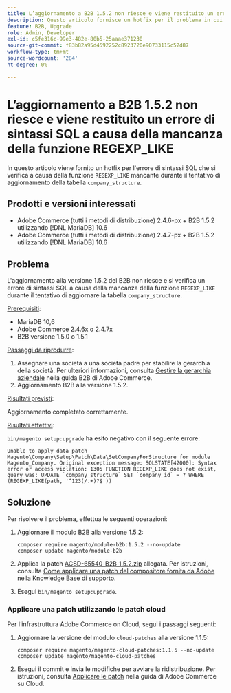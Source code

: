 ```yaml
---
title: L’aggiornamento a B2B 1.5.2 non riesce e viene restituito un errore di sintassi SQL a causa della mancanza della funzione REGEXP_LIKE
description: Questo articolo fornisce un hotfix per il problema in cui si verifica un errore di sintassi SQL dovuto alla funzione REGEXP_LIKE mancante durante il tentativo di aggiornamento della tabella company_structure.
feature: B2B, Upgrade
role: Admin, Developer
exl-id: c5fe316c-99e3-482e-80b5-25aaae371230
source-git-commit: f83b82a95d4592252c8923720e90733115c52d87
workflow-type: tm+mt
source-wordcount: '284'
ht-degree: 0%

---
```


# L’aggiornamento a B2B 1.5.2 non riesce e viene restituito un errore di sintassi SQL a causa della mancanza della funzione REGEXP_LIKE

In questo articolo viene fornito un hotfix per l&#39;errore di sintassi SQL che si verifica a causa della funzione `REGEXP_LIKE` mancante durante il tentativo di aggiornamento della tabella `company_structure`.

## Prodotti e versioni interessati

* Adobe Commerce (tutti i metodi di distribuzione) 2.4.6-px + B2B 1.5.2 utilizzando [!DNL MariaDB] 10.6
* Adobe Commerce (tutti i metodi di distribuzione) 2.4.7-px + B2B 1.5.2 utilizzando [!DNL MariaDB] 10.6

## Problema

L&#39;aggiornamento alla versione 1.5.2 del B2B non riesce e si verifica un errore di sintassi SQL a causa della mancanza della funzione `REGEXP_LIKE` durante il tentativo di aggiornare la tabella `company_structure`.

<u>Prerequisiti</u>:

* MariaDB 10,6
* Adobe Commerce 2.4.6x o 2.4.7x
* B2B versione 1.5.0 o 1.5.1

<u>Passaggi da riprodurre</u>:

1. Assegnare una società a una società padre per stabilire la gerarchia della società. Per ulteriori informazioni, consulta [Gestire la gerarchia aziendale](https://experienceleague.adobe.com/en/docs/commerce-admin/b2b/company-management/manage-company-hierarchy) nella guida B2B di Adobe Commerce.
1. Aggiornamento B2B alla versione 1.5.2.

<u>Risultati previsti</u>:

Aggiornamento completato correttamente.

<u>Risultati effettivi</u>:

`bin/magento setup:upgrade` ha esito negativo con il seguente errore:

```
Unable to apply data patch Magento\Company\Setup\Patch\Data\SetCompanyForStructure for module Magento_Company. Original exception message: SQLSTATE[42000]: Syntax error or access violation: 1305 FUNCTION REGEXP_LIKE does not exist, query was: UPDATE `company_structure` SET `company_id` = ? WHERE (REGEXP_LIKE(path, '^123(/.+)?$'))
```

## Soluzione

Per risolvere il problema, effettua le seguenti operazioni:

1. Aggiornare il modulo B2B alla versione 1.5.2:

   ```
   composer require magento/module-b2b:1.5.2 --no-update
   composer update magento/module-b2b
   ```

1. Applica la patch [ACSD-65540_B2B_1.5.2.zip](assets/ACSD-65540_B2B_1.5.2.zip) allegata. Per istruzioni, consulta [Come applicare una patch del compositore fornita da Adobe](/help/how-to/general/how-to-apply-a-composer-patch-provided-by-magento.md) nella Knowledge Base di supporto.
1. Esegui `bin/magento setup:upgrade`.

### Applicare una patch utilizzando le patch cloud

Per l’infrastruttura Adobe Commerce on Cloud, segui i passaggi seguenti:

1. Aggiornare la versione del modulo `cloud-patches` alla versione 1.1.5:

   ```
   composer require magento/magento-cloud-patches:1.1.5 --no-update
   composer update magento/magento-cloud-patches
   ```

1. Esegui il commit e invia le modifiche per avviare la ridistribuzione. Per istruzioni, consulta [Applicare le patch](https://experienceleague.adobe.com/en/docs/commerce-on-cloud/user-guide/develop/upgrade/apply-patches) nella guida di Adobe Commerce su Cloud.
